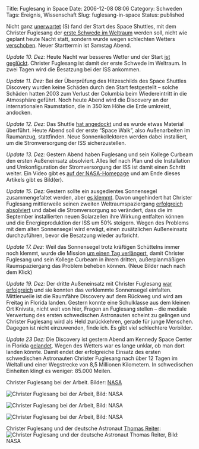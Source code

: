 Title: Fuglesang in Space
Date: 2006-12-08 08:06
Category: Schweden
Tags: Ereignis, Wissenschaft
Slug: fuglesang-in-space
Status: published

Nicht ganz
[unerwartet](http://www.sr.se/Ekot/artikel.asp?artikel=1078280) (S) fand
der Start des Space Shuttles, mit dem Christer Fuglesang der [erste
Schwede im
Weltraum](http://www.fiket.de/2006/11/11/erster-schwede-im-weltraum/)
werden soll, nicht wie geplant heute Nacht statt, sondern wurde wegen
schlechten Wetters
[verschoben](http://www.tagesschau.de/aktuell/meldungen/0,,OID6173614_REF1,00.html).
Neuer Starttermin ist Samstag Abend.

*Update 10. Dez:* Heute Nacht war besseres Wetter und der Start [ist
geglückt](http://www.tagesschau.de/aktuell/meldungen/0,,OID6178860_REF1,00.html).
Christer Fuglesang ist damit der erste Schwede im Weltraum. In zwei
Tagen wird die Besatzung bei der ISS ankommen.

*Update 11. Dez:* Bei der Überprüfung des Hitzeschilds des Space
Shuttles Discovery wurden keine Schäden durch den Start festgestellt –
solche Schäden hatten 2003 zum Verlust der Columbia beim Wiedereintritt
in die Atmosphäre geführt. Noch heute Abend wird die Discovery an der
internationalen Raumstation, die in 350 km Höhe die Erde umkreist,
andocken.

*Update 12. Dez:* Das Shuttle [hat
angedockt](http://www.tagesschau.de/aktuell/meldungen/0,,OID6185134_REF1,00.html)
und es wurde etwas Material überführt. Heute Abend soll der erste “Space
Walk”, also Außenarbeiten im Raumanzug, stattfinden. Neue
Sonnenkollektoren werden dabei installiert, um die Stromversorgung der
ISS sicherzustellen.

*Update 13. Dez:* Gestern Abend haben Fuglesang und sein Kollege Curbeam
den ersten Außeneinsatz absolviert. Alles lief nach Plan und die
Installation und Umkonfiguration der Stromversorgung der ISS ist damit
einen Schritt weiter. Ein Video gibt es [auf der
NASA-Homepage](http://www.nasa.gov/multimedia/nasatv/on_demand_video.html?param=|http://mfile.akamai.com/18565/rm/etouchsyst2.download.akamai.com/18355/real.nasa-global.edgesuite.net/real.nasa-global/STS-116/STS116_EVA1_Ends.ram|http://mfile.akamai.com/18566/wmv/etouchsyst2.download.akamai.com/18355/wm.nasa-global/STS-116/STS116_EVA1_Ends.asx)
und am Ende dieses Artikels gibt es Bild(er).

*Update 15. Dez:* Gestern sollte ein ausgedientes Sonnensegel
zusammengefaltet werden, aber [es
klemmt](http://www.spiegel.de/wissenschaft/weltall/0,1518,454424,00.html).
Davon ungehindert hat Christer Fuglesang mittlerweile seinen zweiten
Weltraumspaziergang [erfolgreich
absolviert](http://www.sr.se/Ekot/artikel.asp?artikel=1093341) und dabei
die Stromversorgung so verändert, dass die im September installierten
neuen Solarzellen ihre Wirkung entfalten können und die
Energieproduktion der ISS um 50% steigern. Wegen des Problems mit dem
alten Sonnensegel wird erwägt, einen zusätzlichen Außeneinsatz
durchzuführen, bevor die Besatzung wieder aufbricht.

*Update 17. Dez:* Weil das Sonnensegel trotz kräftigen Schüttelns immer
noch klemmt, wurde die Mission [um einen Tag
verlängert](http://www.sr.se/Ekot/artikel.asp?artikel=1096498), damit
Christer Fuglesang und sein Kollege Curbeam in ihrem dritten,
außerplanmäßigen Raumspaziergang das Problem beheben können. (Neue
Bilder nach nach dem Klick)

*Update 19. Dez:* Der dritte Außeneinsatz mit Christer Fuglesang [war
erfolgreich](http://www.tagesschau.de/aktuell/meldungen/0,1185,OID6205628_TYP6_THE_NAV_REF3_BAB,00.html)
und sie konnten das verklemmte Sonnensegel einfalten. Mittlerweile ist
die Raumfähre Discovery auf dem Rückweg und wird am Freitag in Florida
landen. Gestern konnte eine Schulklasse aus dem kleinen Ort Knivsta,
nicht weit von hier, Fragen an Fuglesang stellen – die mediale
Verwertung des ersten schwedischen Astronauten scheint zu gelingen und
Christer Fuglesang wird als Held zurückkehren, gerade für junge
Menschen. Dagegen ist nicht einzuwenden, finde ich. Es gibt viel
schlechtere Vorbilder.

*Update 23 Dez:* Die Discovery ist gestern Abend am Kennedy Space Center
in Florida
[gelandet](http://www.tagesschau.de/aktuell/meldungen/0,,OID6226398_REF1,00.html).
Wegen des Wetters war es lange unklar, ob man dort landen könnte. Damit
endet der erfolgreiche Einsatz des ersten schwedischen Astronauten
Christer Fuglesang nach über 12 Tagen im Weltall und einer Wegstrecke
von 8,5 Millionen Kilometern. In schwedischen Einheiten klingt es
weniger: 85.000 Meilen.

<!--more-->  
Christer Fuglesang bei der Arbeit. Bilder:
[NASA](http://www.nasa.gov/mission_pages/shuttle/multimedia/index.html)

![Christer Fuglesang bei der Arbeit, Bild:
NASA](/pic/fugle1.jpg "Christer Fuglesang bei der Arbeit, Bild: NASA")

![Christer Fuglesang bei der Arbeit, Bild:
NASA](/pic/fugle2.jpg "Christer Fuglesang bei der Arbeit, Bild: NASA")

![Christer Fuglesang bei der Arbeit, Bild:
NASA](/pic/fugle3.jpg "Christer Fuglesang bei der Arbeit, Bild: NASA")

Christer Fuglesang und der deutsche Astronaut [Thomas
Reiter](http://de.wikipedia.org/wiki/Thomas_Reiter):  
![Christer Fuglesang und der deutsche Astronaut Thomas Reiter, Bild:
NASA](/pic/fugle4.jpg "Christer Fuglesang und der deutsche Astronaut Thomas Reiter, Bild: NASA")

